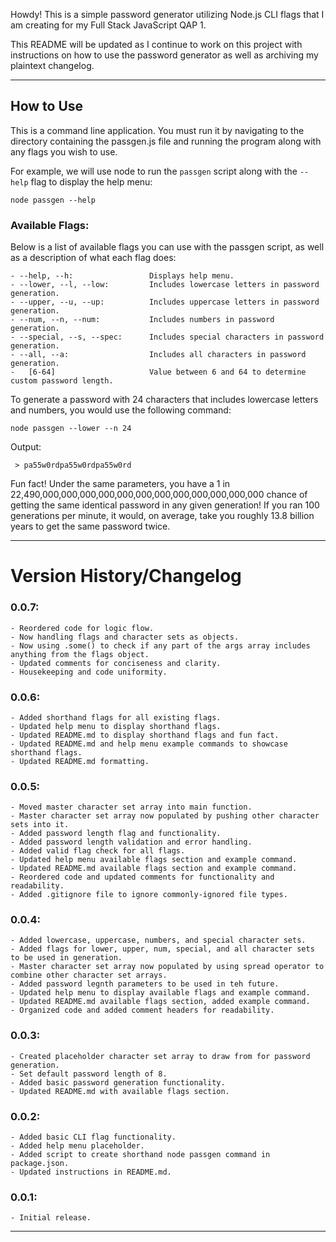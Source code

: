 Howdy! This is a simple password generator utilizing Node.js CLI flags that I am creating for my Full Stack JavaScript QAP 1.

This README will be updated as I continue to work on this project with instructions on how to use the password generator
as well as archiving my plaintext changelog.

--------------------------------

## How to Use

This is a command line application. You must run it by navigating to the directory containing the passgen.js file and running
the program along with any flags you wish to use.

For example, we will use node to run the ```passgen``` script along with the ```--help``` flag to display the help menu:
```
node passgen --help
``` 

### Available Flags:

Below is a list of available flags you can use with the passgen script, as well as a description of what each flag does:
```
- --help, --h:                 Displays help menu.
- --lower, --l, --low:         Includes lowercase letters in password generation.
- --upper, --u, --up:          Includes uppercase letters in password generation.
- --num, --n, --num:           Includes numbers in password generation.
- --special, --s, --spec:      Includes special characters in password generation.
- --all, --a:                  Includes all characters in password generation.
-   [6-64]                     Value between 6 and 64 to determine custom password length.
```

To generate a password with 24 characters that includes lowercase letters and numbers, you would use the following command:
```
node passgen --lower --n 24
```
Output:
```
 > pa55w0rdpa55w0rdpa55w0rd
```

Fun fact! Under the same parameters, you have a 1 in 22,490,000,000,000,000,000,000,000,000,000,000,000,000 chance of getting the same
identical password in any given generation! If you ran 100 generations per minute, it would, on average, take you roughly 13.8 billion
years to get the same password twice.

--------------------------------

# Version History/Changelog

### 0.0.7:
    - Reordered code for logic flow.
    - Now handling flags and character sets as objects.
    - Now using .some() to check if any part of the args array includes anything from the flags object.
    - Updated comments for conciseness and clarity.
    - Housekeeping and code uniformity.


### 0.0.6:
    - Added shorthand flags for all existing flags.
    - Updated help menu to display shorthand flags.
    - Updated README.md to display shorthand flags and fun fact.
    - Updated README.md and help menu example commands to showcase shorthand flags.
    - Updated README.md formatting.


### 0.0.5:
    - Moved master character set array into main function.
    - Master character set array now populated by pushing other character sets into it.
    - Added password length flag and functionality.
    - Added password length validation and error handling.
    - Added valid flag check for all flags.
    - Updated help menu available flags section and example command.
    - Updated README.md available flags section and example command.
    - Reordered code and updated comments for functionality and readability.
    - Added .gitignore file to ignore commonly-ignored file types.


### 0.0.4:
    - Added lowercase, uppercase, numbers, and special character sets.
    - Added flags for lower, upper, num, special, and all character sets to be used in generation.
    - Master character set array now populated by using spread operator to combine other character set arrays.
    - Added password legnth parameters to be used in teh future.
    - Updated help menu to display available flags and example command.
    - Updated README.md available flags section, added example command.
    - Organized code and added comment headers for readability.


### 0.0.3:
    - Created placeholder character set array to draw from for password generation.
    - Set default password length of 8.
    - Added basic password generation functionality.
    - Updated README.md with available flags section.


### 0.0.2:
    - Added basic CLI flag functionality.
    - Added help menu placeholder.
    - Added script to create shorthand node passgen command in package.json.
    - Updated instructions in README.md.


### 0.0.1:
    - Initial release.


--------------------------------